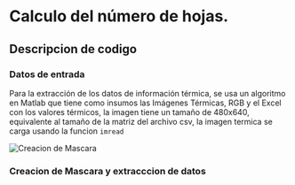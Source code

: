 # Calculo del número de hojas.


## Descripcion de codigo 



### Datos de entrada 
Para la extracción de los datos de información térmica, se usa un algoritmo en Matlab que tiene como insumos las Imágenes Térmicas, RGB y el Excel con los valores térmicos, la imagen tiene un tamaño de 480x640, equivalente al tamaño de la matriz del archivo csv, la imagen termica se carga usando la funcion `imread` 



![Creacion de Mascara](https://github.com/Brayanjurado1325/Angulos-de-hojas/blob/main/Imagenes/seleccionMas.png)

### Creacion de Mascara y extracccion de datos 
